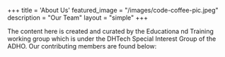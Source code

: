 +++
title = 'About Us'
featured_image = "/images/code-coffee-pic.jpeg"
description = "Our Team"
layout = "simple"
+++

The content here is created and curated by the Educationa nd Training working group which is under the DHTech Special Interest Group of the ADHO.
Our contributing members are found below:
